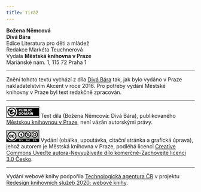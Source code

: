 ```yaml
---
title: Tiráž
---
```


**Božena Němcová**  
**Divá Bára**  
Edice Literatura pro děti a mládež  
Redakce Markéta Teuchnerová  
Vydala **Městská knihovna v Praze**  
Mariánské nám. 1, 115 72 Praha 1  
[^1]: Mýtina. _Pozn. red._  
[^2]: Druh tkaniny; termín dle kontextu značí ženskou sukni, nebo mužský kabát. _Pozn. red._  
[^3]: Nářečně houně, těžká pokrývka či deka. _Pozn. red._  
[^4]: Odkazuje k významu mladý vůl – bulík, který vznikl z německého Bulle. Lidově se termínem „buličí oko“ také dříve označovala sasanka. _Pozn. red._  
[^5]: Pytlovina či plachta s popruhy sloužící k přepravě nákladu, například sena, popřípadě k nošení dětí. Označení též součásti staročeského oděvu, konkrétně pokrývky hlavy. _Pozn. red._  
[^6]: Vzhledově podobný korzetu. Obepíná tělo od pasu nahoru a je opatřen šněrováním, na předním či zadním díle nebo po stranách. Zhotoven byl většinou z kůže, ale někdy i z plachtoviny. _Pozn. red._  
[^7]: Okraj, obroubení. _Pozn. red._  
[^8]: Odpolední či podvečerní modlitby. _Pozn. red._  
[^9]: Čtyřkolý vozík. _Pozn. red._  
[^10]: Luxusní textilie, samet s nízkým vlasem. _Pozn. red._  
[^11]: Stuha. _Pozn. red._  
[^12]: Členové městské rady podřízení rychtáři, obvykle vybíraní z majetných občanů. _Pozn. red._  
[^13]: Bavlněné nohavice. _Pozn. red._  
[^14]: Druh bavlněné tkaniny. _Pozn. red._  
[^15]: Krůta domácí. _Pozn. red_.  
[^16]: Darební lidé, sebranka, cháska. _Pozn. red._  
[^17]: Opilí. _Pozn. red._  
[^18]: Přezrálá hruška. _Pozn. red._  
[^19]: Místnost určená pro čeleď. _Pozn. red._  
V MKP 2. elektronické vydání z 4. 10. 2022.

***

Znění tohoto textu vychází z díla [Divá Bára](https://search.mlp.cz/cz/titul/diva-bara-dobry-clovek/4291285/) tak, jak bylo vydáno v Praze nakladatelstvím Akcent v roce 2016. Pro potřeby vydání Městské  
knihovny v Praze byl text redakčně zpracován.

***

[![0](./resources/image001.jpg)](http://creativecommons.org/publicdomain/mark/1.0/deed.cs)
Text díla (Božena Němcová: Divá Bára), publikovaného [Městskou knihovnou v Praze](https://www.mlp.cz/cz/), není vázán autorskými právy.

[![0](./resources/image002.jpg)](http://creativecommons.org/licenses/by-nc-sa/3.0/cz/)
Vydání (obálka, upoutávka, citační stránka a grafická úprava), jehož autorem je Městská knihovna v Praze, podléhá licenci [Creative Commons Uveďte autora-Nevyužívejte dílo komerčně-Zachovejte licenci 3.0 Česko](https://creativecommons.org/licenses/by-nc-sa/3.0/cz/).

***

Vydání webové knihy podpořila [Technologická agentura ČR](https://www.tacr.cz/) v projektu [Redesign knihovních služeb 2020: webové knihy](https://starfos.tacr.cz/cs/project/TL04000391).